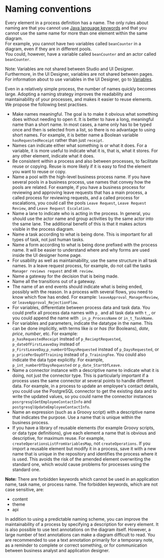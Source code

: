 # Naming conventions

Every element in a process definition has a name. The only rules about naming are that you cannot use [Java language keywords](http://docs.oracle.com/javase/tutorial/java/nutsandbolts/_keywords.html) and that you cannot use the same name for more than one element within the same diagram.  
For example, you cannot have two variables called `beanCounter` in a diagram, even if they are in different pools.  
You could, however, have a variable called `beanCounter` and an actor called `beanCounter`.

Note: Variables are not shared between Studio and UI Designer. Furthermore, in the UI Designer, variables are not shared between pages. 
For information about to use variables in the UI Designer, go to [Variables](variables.md).

Even in a relatively simple process, the number of names quickly becomes large. Adopting a naming strategy improves the readability and maintainability of your processes, and makes it easier to reuse elements. We propose the following best practises.

* Make names meaningful. The goal is to make it obvious what something does without needing to open it. It is better to have a long, meaningful name than a short name. In most cases, a name only has to be typed once and then is selected from a list, so there is no advantage to using short names. For example, it is better name a Boolean variable `hasRequestedReceipt` rather than just `receipt`.
* Names can indicate either what something is or what it does. For a variable, it is more useful to indicate what it is, that is, what it stores. For any other element, indicate what it does.
* Be consistent within a process and also between processes, to facilitate reuse or copying. Reuse is more likely if it is easy to find the element you want to reuse or copy.
* Name a pool with the high-level business process name. If you have several pools in a business process, use names that convey how the pools are related. For example, if you have a business process for reviewing and approving leave requests that has a main process, a called process for reviewing requests, and a called process for escalations, you could call the pools `Leave Request`, `Leave Request Review`, and `Leave Request Escalation`.
* Name a lane to indicate who is acting in the process. In general, you should use the actor name and group activities by the same actor into the same lane. The additional benefit of this is that it makes actors visible in the process diagram.
* Name a task according to what is being done. This is important for all types of task, not just human tasks.
* Name a form according to what is being done prefixed with the process name. It will be easier to understand where and why forms are used inside the UI designer home page.
* For usability as well as maintainability, use the same structure in all task names. In a leave request process, for example, do not call the tasks `Manager reviews request` and `HR review`.
* Name a gateway for the decision that is being made.
* Name all the transitions out of a gateway.
* The name of an end events should indicate what is being ended, possibly with the reason. In a process with several flows, you need to know which flow has ended. For example: `leaveApproval_ManagerReview`, or `leaveApproval_RejectionFlow`.
* For variables, differentiate between process data and task data. You could prefix all process data names with `p_` and all task data with `t_`, or you could append the name with `_in_p_ProcessName` or `in_t_TaskName`.
* For variables and parameters, indicate the datatype in the name. This can be done implicitly, with terms like _is_ or _has_ (for Booleans), _date_, _price_, _number_, etc. For example:  
`p_hasRequestedReceipt` instead of `p_RecieptRequested`, `p_dateOfFirstLeaveDay` instead of `p_FirstLeaveDay`,`p_numberOfDaysRequested` instead of `p_DaysRequested`, or `p_pricePerDayOfTraining` instead of `p_TrainingFee`. You could also indicate the data type explicitly. For example, `p_int_numberOfDaysRequested` or `p_date_StartOfLeave`.
* Name a connector instance with a descriptive name to indicate what it is doing, not just the connector type. This is particularly important if a process uses the same connector at several points to handle different data. For example, in a process to update an employee's contact details, you could use the PostgreSQL connector to get the existing data and to write the updated values, so you could name the connector instances `posrgresqlGetEmployeeContactInfo` and `postgresqlUpdateEmployeeContactInfo`.
* Name an expression (such as a Groovy script) with a descriptive name that indicates the purpose. Use a name that is unique within the business process.
* If you have a library of reusable elements (for example Groovy scripts, or data type definitions), give each element a name that is obvious and descriptive, for maximum reuse. For example, `createOperationsListFromVariablesMap`, not `createOperations`. If you import a reusable element but modify it in a process, save it with a new name that is unique in the repository and identifies the process where it is used. This avoids the risk of the amended element overwriting the standard one, which would cause problems for processes using the standard one.

**Note:** There are forbidden keywords which cannot be used in an application name, task name, or process name. 
The forbidden keywords, which are not case sensitive, are: 
* content
* theme
* api

In addition to using a predictable naming scheme, you can improve the maintainability of a process by specifying a description for every element. It is also possible to use text annotations on the diagram itself. However, a large number of text annotations can make a diagram difficult to read. You are recommended to use a text annotation primarily for a temporary note, as a reminder to complete or correct something, or for communication between business analyst and application designer.
